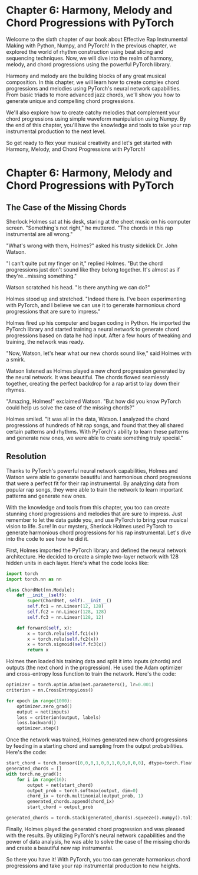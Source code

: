 # Chapter 6: Harmony, Melody and Chord Progressions with PyTorch

Welcome to the sixth chapter of our book about Effective Rap Instrumental Making with Python, Numpy, and PyTorch! In the previous chapter, we explored the world of rhythm construction using beat slicing and sequencing techniques. Now, we will dive into the realm of harmony, melody, and chord progressions using the powerful PyTorch library.

Harmony and melody are the building blocks of any great musical composition. In this chapter, we will learn how to create complex chord progressions and melodies using PyTorch's neural network capabilities. From basic triads to more advanced jazz chords, we'll show you how to generate unique and compelling chord progressions.

We'll also explore how to create catchy melodies that complement your chord progressions using simple waveform manipulation using Numpy. By the end of this chapter, you'll have the knowledge and tools to take your rap instrumental production to the next level.

So get ready to flex your musical creativity and let's get started with Harmony, Melody, and Chord Progressions with PyTorch!
# Chapter 6: Harmony, Melody and Chord Progressions with PyTorch

## The Case of the Missing Chords

Sherlock Holmes sat at his desk, staring at the sheet music on his computer screen. "Something's not right," he muttered. "The chords in this rap instrumental are all wrong."

"What's wrong with them, Holmes?" asked his trusty sidekick Dr. John Watson.

"I can't quite put my finger on it," replied Holmes. "But the chord progressions just don't sound like they belong together. It's almost as if they're...missing something."

Watson scratched his head. "Is there anything we can do?"

Holmes stood up and stretched. "Indeed there is. I've been experimenting with PyTorch, and I believe we can use it to generate harmonious chord progressions that are sure to impress."

Holmes fired up his computer and began coding in Python. He imported the PyTorch library and started training a neural network to generate chord progressions based on data he had input. After a few hours of tweaking and training, the network was ready.

"Now, Watson, let's hear what our new chords sound like," said Holmes with a smirk.

Watson listened as Holmes played a new chord progression generated by the neural network. It was beautiful. The chords flowed seamlessly together, creating the perfect backdrop for a rap artist to lay down their rhymes.

"Amazing, Holmes!" exclaimed Watson. "But how did you know PyTorch could help us solve the case of the missing chords?"

Holmes smiled. "It was all in the data, Watson. I analyzed the chord progressions of hundreds of hit rap songs, and found that they all shared certain patterns and rhythms. With PyTorch's ability to learn these patterns and generate new ones, we were able to create something truly special."

## Resolution

Thanks to PyTorch's powerful neural network capabilities, Holmes and Watson were able to generate beautiful and harmonious chord progressions that were a perfect fit for their rap instrumental. By analyzing data from popular rap songs, they were able to train the network to learn important patterns and generate new ones.

With the knowledge and tools from this chapter, you too can create stunning chord progressions and melodies that are sure to impress. Just remember to let the data guide you, and use PyTorch to bring your musical vision to life.
Sure! In our mystery, Sherlock Holmes used PyTorch to generate harmonious chord progressions for his rap instrumental. Let's dive into the code to see how he did it.

First, Holmes imported the PyTorch library and defined the neural network architecture. He decided to create a simple two-layer network with 128 hidden units in each layer. Here's what the code looks like:

```python
import torch
import torch.nn as nn

class ChordNet(nn.Module):
    def __init__(self):
        super(ChordNet, self).__init__()
        self.fc1 = nn.Linear(12, 128)
        self.fc2 = nn.Linear(128, 128)
        self.fc3 = nn.Linear(128, 12)

    def forward(self, x):
        x = torch.relu(self.fc1(x))
        x = torch.relu(self.fc2(x))
        x = torch.sigmoid(self.fc3(x))
        return x
```

Holmes then loaded his training data and split it into inputs (chords) and outputs (the next chord in the progression). He used the Adam optimizer and cross-entropy loss function to train the network. Here's the code:

```python
optimizer = torch.optim.Adam(net.parameters(), lr=0.001)
criterion = nn.CrossEntropyLoss()

for epoch in range(1000):
    optimizer.zero_grad()
    output = net(inputs)
    loss = criterion(output, labels)
    loss.backward()
    optimizer.step()
```

Once the network was trained, Holmes generated new chord progressions by feeding in a starting chord and sampling from the output probabilities. Here's the code:

```python
start_chord = torch.tensor([0,0,0,1,0,0,1,0,0,0,0,0], dtype=torch.float32)
generated_chords = []
with torch.no_grad():
    for i in range(16):
        output = net(start_chord)
        output_prob = torch.softmax(output, dim=0)
        chord_ix = torch.multinomial(output_prob, 1)
        generated_chords.append(chord_ix)
        start_chord = output_prob

generated_chords = torch.stack(generated_chords).squeeze().numpy().tolist()
```

Finally, Holmes played the generated chord progression and was pleased with the results. By utilizing PyTorch's neural network capabilities and the power of data analysis, he was able to solve the case of the missing chords and create a beautiful new rap instrumental.

So there you have it! With PyTorch, you too can generate harmonious chord progressions and take your rap instrumental production to new heights.